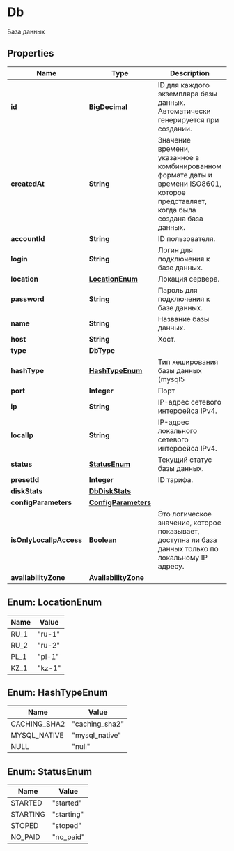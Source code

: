 

# Db

База данных

## Properties

| Name | Type | Description | Notes |
|------------ | ------------- | ------------- | -------------|
|**id** | **BigDecimal** | ID для каждого экземпляра базы данных. Автоматически генерируется при создании. |  |
|**createdAt** | **String** | Значение времени, указанное в комбинированном формате даты и времени ISO8601, которое представляет, когда была создана база данных. |  |
|**accountId** | **String** | ID пользователя. |  |
|**login** | **String** | Логин для подключения к базе данных. |  |
|**location** | [**LocationEnum**](#LocationEnum) | Локация сервера. |  [optional] |
|**password** | **String** | Пароль для подключения к базе данных. |  |
|**name** | **String** | Название базы данных. |  |
|**host** | **String** | Хост. |  |
|**type** | **DbType** |  |  |
|**hashType** | [**HashTypeEnum**](#HashTypeEnum) | Тип хеширования базы данных (mysql5 | mysql | postgres). |  |
|**port** | **Integer** | Порт |  |
|**ip** | **String** | IP-адрес сетевого интерфейса IPv4. |  |
|**localIp** | **String** | IP-адрес локального сетевого интерфейса IPv4. |  |
|**status** | [**StatusEnum**](#StatusEnum) | Текущий статус базы данных. |  |
|**presetId** | **Integer** | ID тарифа. |  |
|**diskStats** | [**DbDiskStats**](DbDiskStats.md) |  |  |
|**configParameters** | [**ConfigParameters**](ConfigParameters.md) |  |  |
|**isOnlyLocalIpAccess** | **Boolean** | Это логическое значение, которое показывает, доступна ли база данных только по локальному IP адресу. |  |
|**availabilityZone** | **AvailabilityZone** |  |  |



## Enum: LocationEnum

| Name | Value |
|---- | -----|
| RU_1 | &quot;ru-1&quot; |
| RU_2 | &quot;ru-2&quot; |
| PL_1 | &quot;pl-1&quot; |
| KZ_1 | &quot;kz-1&quot; |



## Enum: HashTypeEnum

| Name | Value |
|---- | -----|
| CACHING_SHA2 | &quot;caching_sha2&quot; |
| MYSQL_NATIVE | &quot;mysql_native&quot; |
| NULL | &quot;null&quot; |



## Enum: StatusEnum

| Name | Value |
|---- | -----|
| STARTED | &quot;started&quot; |
| STARTING | &quot;starting&quot; |
| STOPED | &quot;stoped&quot; |
| NO_PAID | &quot;no_paid&quot; |



